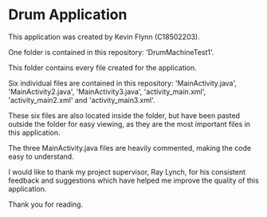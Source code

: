 # Drum Application

This application was created by Kevin Flynn (C18502203).

One folder is contained in this repository: 'DrumMachineTest1'.

This folder contains every file created for the application.

Six individual files are contained in this repository: 'MainActivity.java', 'MainActivity2.java', 'MainActivity3.java', 'activity_main.xml', 'activity_main2.xml' and 'activity_main3.xml'.

These six files are also located inside the folder, but have been pasted outside the folder for easy viewing, as they are the most important files in this application.

The three MainActivity.java files are heavily commented, making the code easy to understand.

I would like to thank my project supervisor, Ray Lynch, for his consistent feedback and suggestions which have helped me improve the quality of this application.

Thank you for reading.
